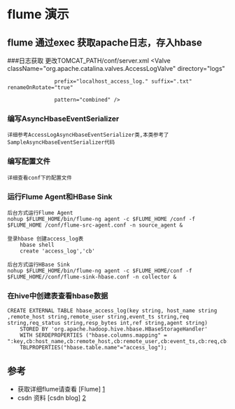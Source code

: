 # flume 演示

## flume 通过exec 获取apache日志，存入hbase
###日志获取
    更改TOMCAT_PATH/conf/server.xml 
    <Valve className="org.apache.catalina.valves.AccessLogValve" directory="logs"
    
                   prefix="localhost_access_log." suffix=".txt" renameOnRotate="true"
    
                   pattern="combined" />
### 编写AsyncHbaseEventSerializer
    详细参考AccessLogAsyncHbaseEventSerializer类,本类参考了SampleAsyncHbaseEventSerializer代码
### 编写配置文件
    详细查看conf下的配置文件
### 运行Flume Agent和HBase Sink    
    后台方式运行Flume Agent    
    nohup $FLUME_HOME/bin/flume-ng agent -c $FLUME_HOME /conf -f $FLUME_HOME /conf/flume-src-agent.conf -n source_agent &
    
    登录hbase 创建access_log表
        hbase shell
        create 'access_log','cb'
        
    后台方式运行HBase Sink
    nohup $FLUME_HOME/bin/flume-ng agent -c $FLUME_HOME/conf -f $FLUME_HOME//conf/flume-sink-hbase.conf -n collector &
### 在hive中创建表查看hbase数据
    CREATE EXTERNAL TABLE hbase_access_log(key string, host_name string ,remote_host string,remote_user string,event_ts string,req string,req_status string,resp_bytes int,ref string,agent string)
        STORED BY 'org.apache.hadoop.hive.hbase.HBaseStorageHandler'
        WITH SERDEPROPERTIES ("hbase.columns.mapping" = ":key,cb:host_name,cb:remote_host,cb:remote_user,cb:event_ts,cb:req,cb:req_status,cb:resp_bytes,cb:ref,cb:agent")
        TBLPROPERTIES("hbase.table.name"="access_log");
## 参考
* 获取详细flume请查看 [Flume] [1]
* csdn 资料 [csdn blog] [2]

[1]: http://flume.apache.org/FlumeUserGuide.html#asynchbasesink  "flume guide"
[2]: http://blog.csdn.net/yaoyasong/article/details/39400829 "csdn blog"

